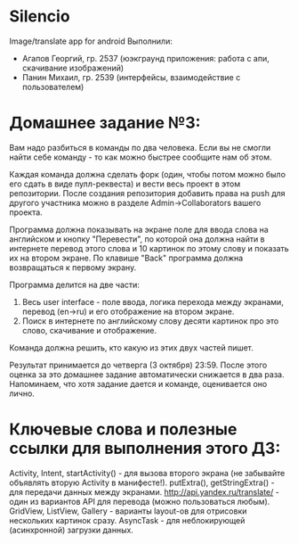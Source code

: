Silencio
========

Image/translate app for android
Выполнили:
 * Агапов Георгий, гр. 2537  (юэкграунд приложения: работа с апи, скачивание изображений)
 * Панин Михаил, гр. 2539    (интерфейсы, взаимодействие с пользователем)



Домашнее задание №3:
=========
Вам надо разбиться в команды по два человека. Если вы не смогли найти себе команду - то как можно быстрее сообщите нам об этом.

Каждая команда должна сделать форк (один, чтобы потом можно было его сдать в виде пулл-реквеста) и вести весь проект в этом репозитории. После создания репозитория добавить права на push для другого участника можно в разделе Admin->Collaborators вашего проекта.

Программа должна показывать на экране поле для ввода слова на английском и кнопку "Перевести", по которой она должна найти в интернете перевод этого слова и 10 картинок по этому слову и показать их на втором экране. По клавише "Back" программа должна возвращаться к первому экрану.

Программа делится на две части:

1) Весь user interface - поле ввода, логика перехода между экранами, перевод (en->ru) и его отображение на втором экране.
2) Поиск в интернете по английскому слову десяти картинок про это слово, скачивание и отображение.

Команда должна решить, кто какую из этих двух частей пишет.

Результат принимается до четверга (3 октября) 23:59. После этого оценка за это домашнее задание автоматически снижается в два раза. Напоминаем, что хотя задание дается и команде, оценивается оно лично.

Ключевые слова и полезные ссылки для выполнения этого ДЗ:
=========
Activity, Intent, startActivity() - для вызова второго экрана (не забывайте объявлять вторую Activity в манифесте!).
putExtra(), getStringExtra() - для передачи данных между экранами.
http://api.yandex.ru/translate/ - один из вариантов API для перевода (можно пользоваться любым).
GridView, ListView, Gallery - варианты layout-ов для отрисовки нескольких картинок сразу.
AsyncTask - для неблокирующей (асинхронной) загрузки данных.
